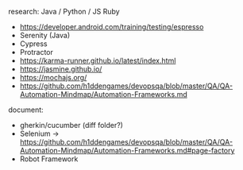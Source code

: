 research: 
Java / Python / JS  Ruby
* https://developer.android.com/training/testing/espresso
* Serenity (Java)
* Cypress
* Protractor
* https://karma-runner.github.io/latest/index.html
* https://jasmine.github.io/
* https://mochajs.org/
* https://github.com/h1ddengames/devopsqa/blob/master/QA/QA-Automation-Mindmap/Automation-Frameworks.md

document: 
* gherkin/cucumber (diff folder?)
* Selenium -> https://github.com/h1ddengames/devopsqa/blob/master/QA/QA-Automation-Mindmap/Automation-Frameworks.md#page-factory
* Robot Framework
